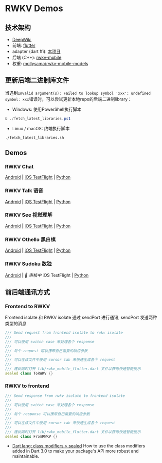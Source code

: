 # RWKV Demos

## 技术架构

- [DeepWiki](https://deepwiki.com/MollySophia/rwkv_mobile_flutter)
- 前端: [flutter](https://github.com/MollySophia/rwkv_mobile_flutter/tree/master/example)
- adapter (dart ffi): [本项目](https://github.com/MollySophia/rwkv_mobile_flutter)
- 后端 (C++): [rwkv-mobile](https://github.com/MollySophia/rwkv-mobile)
- 权重: [mollysama/rwkv-mobile-models](https://huggingface.co/mollysama/rwkv-mobile-models/tree/main)

## 更新后端二进制库文件
当遇到`Invalid argument(s): Failed to lookup symbol 'xxx': undefined symbol: xxx`错误时，可以尝试更新本地repo的后端二进制library：
- Windows:
使用PowerShell执行脚本
```powershell
& ./fetch_latest_libraries.ps1
```

- Linux / macOS:
终端执行脚本
```sh
./fetch_latest_libraries.sh
```

## Demos

### RWKV Chat

[Android](https://www.pgyer.com/rwkvchat) | [iOS TestFlight](https://testflight.apple.com/join/DaMqCNKh) | [Python](https://github.com/BlinkDL/RWKV-LM)

### RWKV Talk 语音

[Android](https://www.pgyer.com/rwkv-talk) | [iOS TestFlight](https://testflight.apple.com/join/mfsdWS4b) | [Python](https://github.com/yynil/RWKVTTS)

### RWKV See 视觉理解

[Android](https://www.pgyer.com/rwkv-see) | [iOS TestFlight](https://testflight.apple.com/join/vAjawMJc) | [Python](https://github.com/JL-er/WorldRWKV)

### RWKV Othello 黑白棋

[Android](https://www.pgyer.com/rwkv-othello) | [iOS TestFlight](https://testflight.apple.com/join/f5SVf76c) | [Python](https://github.com/Jellyfish042/RWKV_Othello)

### RWKV Sudoku 数独

[Android](https://www.pgyer.com/rwkv-sudoku) | _🚧 审核中_ iOS TestFlight | [Python](https://github.com/Jellyfish042/Sudoku-RWKV)

## 前后端通讯方式

### Frontend to RWKV

Frontend isolate 和 RWKV isolate 通过 sendPort 进行通讯, sendPort 发送两种类型的消息

```dart
/// Send request from frontend isolate to rwkv isolate
///
/// 可以使用 switch case 来处理各个 response
///
/// 每个 request 可以携带自己需要的响应参数
///
/// 可以在该文件中使用 cursor tab 来快速生成各个 request
///
/// 建议同时打开 lib/rwkv_mobile_flutter.dart 文件以获得快速智能提示
sealed class ToRWKV {}
```

### RWKV to frontend

```dart
/// Send response from rwkv isolate to frontend isolate
///
/// 可以使用 switch case 来处理各个 response
///
/// 每个 response 可以携带自己需要的响应参数
///
/// 可以在该文件中使用 cursor tab 来快速生成各个 request
///
/// 建议同时打开 lib/rwkv_mobile_flutter.dart 文件以获得快速智能提示
sealed class FromRWKV {}
```

- [Dart lang: class modifiers > sealed](https://dart.dev/language/class-modifiers-for-apis#the-sealed-modifier) How to use the class modifiers added in Dart 3.0 to make your package's API more robust and maintainable.
